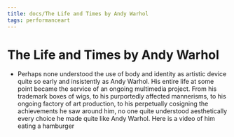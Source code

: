 ```yaml
---
title: docs/The Life and Times by Andy Warhol
tags: performanceart
---
```


# The Life and Times by Andy Warhol
- Perhaps none understood the use of body and identity as artistic device quite so early and insistently as Andy Warhol. His entire life at some point became the service of an ongoing multimedia project. From his trademark boxes of wigs, to his purportedly affected mannerisms, to his ongoing factory of art production, to his perpetually cosigning the achievements he saw around him, no one quite understood aesthetically every choice he made quite like Andy Warhol. Here is a video of him eating a hamburger